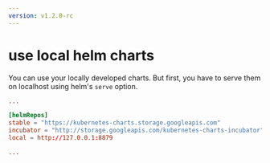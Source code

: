 ```yaml
---
version: v1.2.0-rc
---
```


# use local helm charts

You can use your locally developed charts. But first, you have to serve them on localhost using helm's `serve` option.

```toml
...

[helmRepos]
stable = "https://kubernetes-charts.storage.googleapis.com"
incubator = "http://storage.googleapis.com/kubernetes-charts-incubator"
local = http://127.0.0.1:8879

...

``` 